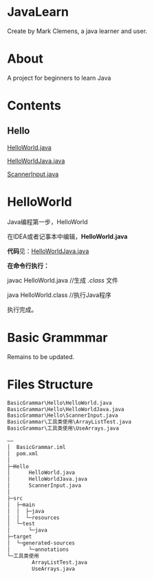 # JavaLearn

Create by Mark Clemens, a java learner and user.


# About

A project for beginners to learn Java


# Contents

## Hello

[HelloWorld.java](./BasicGrammar/Hello/HelloWorld.java)

[HelloWorldJava.java](./BasicGrammar/Hello/HelloWorldJava.java)

[ScannerInput.java](./BasicGrammar/Hello/ScannerInput.java)


# HelloWorld

Java编程第一步，HelloWorld

在IDEA或者记事本中编辑，**HelloWorld.java**

**代码**见：[HelloWorldJava.java](./BasicGrammar/Hello/HelloWorldJava.java)

**在命令行执行：**

javac HelloWorld.java //生成 *.class* 文件

java HelloWorld.class //执行Java程序

执行完成。


# Basic Grammmar

Remains to be updated.


# Files Structure

```bash
BasicGrammar\Hello\HelloWorld.java
BasicGrammar\Hello\HelloWorldJava.java
BasicGrammar\Hello\ScannerInput.java
BasicGrammar\工具类使用\ArrayListTest.java
BasicGrammar\工具类使用\UseArrays.java
```

```bash
——
│  BasicGrammar.iml
│  pom.xml
│
├─Hello
│      HelloWorld.java
│      HelloWorldJava.java
│      ScannerInput.java
│
├─src
│  ├─main
│  │  ├─java
│  │  └─resources
│  └─test
│      └─java
├─target
│  └─generated-sources
│      └─annotations
└─工具类使用
        ArrayListTest.java
        UseArrays.java
```